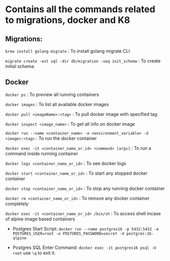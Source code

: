 # Contains all the commands related to migrations, docker and K8

## Migrations:

`brew install golang-migrate` : To install golang migrate CLI

`migrate create -ext sql -dir db/migration -seq init_schema` : To create initial schema

## Docker

`docker ps` : To preview all running containers

`docker images` : To list all available docker images

`docker pull <imageName>:<tag>` : To pull docker image with specified tag

`docker inspect <image_name>` : To get all info on docker image

`docker run --name <container_name> -e <environment_variable> -d <image>:<tag>` : To run the docker container

`docker exec -it <container_name_or_id> <command> [args]` : To run a command inside running container

`docker logs <container_name_or_id>` : To see docker logs

`docker start <container_name_or_id>` : To start any stopped docker container

`docker stop <container_name_or_id>` : To stop any running docker container

`docker rm <container_name_or_id>` : To remove any docker container completely

`docker exec -it <container_name_or_id> /bin/sh` : To access shell incase of alpine image based containers

- Postgres Start Script: `docker run --name postgres16 -p 5432:5432 -e POSTGRES_USER=root -e POSTGRES_PASSWORD=secret -d postgres:16-alpine`

- Postgres SQL Enter Command: `docker exec -it postgres16 psql -U root` use `\q` to exit it.

